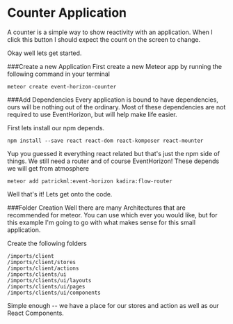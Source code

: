 # Counter Application
 A counter is a simple way to show reactivity with an application.
When I click this button I should expect the count on the screen to change.

Okay well lets get started.

###Create a new Application
 First create a new Meteor app by running the following command in your terminal

```
meteor create event-horizon-counter
```

###Add Dependencies
 Every application is bound to have dependencies, ours will be nothing out of the ordinary. Most of these dependencies are not required to use EventHorizon, but will help make life easier.

First lets install our npm depends.

```
npm install --save react react-dom react-komposer react-mounter
```

Yup you guessed it everything react related but that's just the npm side of things. We still need a router and of course EventHorizon!
These depends we will get from atmosphere

```
meteor add patrickml:event-horizon kadira:flow-router
```

Well that's it! Lets get onto the code.


###Folder Creation
 Well there are many Architectures that are recommended for meteor. You can use which ever you would like, but for this example I'm going to go with what makes sense for this small application.

 Create the following folders
```
/imports/client
/imports/client/stores
/imports/client/actions
/imports/clients/ui
/imports/clients/ui/layouts
/imports/clients/ui/pages
/imports/clients/ui/components
```

 Simple enough -- we have a place for our stores and action as well as our React Components.